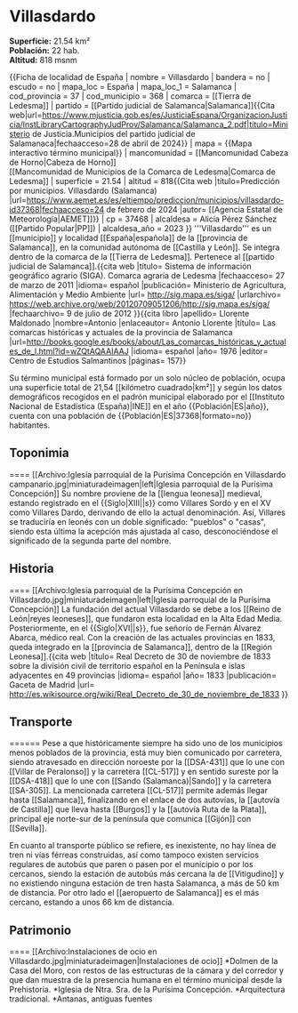 # Villasdardo

**Superficie:** 21.54 km²  
**Población:** 22 hab.  
**Altitud:** 818 msnm  

{{Ficha de localidad de España
| nombre = Villasdardo
| bandera = no
| escudo = no
| mapa_loc = España
| mapa_loc_1 = Salamanca
| cod_provincia = 37
| cod_municipio = 368
| comarca = [[Tierra de Ledesma]]
| partido = [[Partido judicial de Salamanca|Salamanca]]<ref name=mj>{{Cita web|url=https://www.mjusticia.gob.es/es/JusticiaEspana/OrganizacionJusticia/InstLibraryCartographyJudProv/Salamanca/Salamanca_2.pdf|título=Ministerio de Justicia.Municipios del partido judicial de Salamanaca|fechaacceso=28 de abril de 2024}}</ref>
| mapa = {{Mapa interactivo término municipal}}
| mancomunidad = [[Mancomunidad Cabeza de Horno|Cabeza de Horno]]<br />[[Mancomunidad de Municipios de la Comarca de Ledesma|Comarca de Ledesma]]
| superficie = 21.54
| altitud = 818<ref>{{Cita web |título=Predicción por municipios. Villasdardo (Salamanca) |url=https://www.aemet.es/es/eltiempo/prediccion/municipios/villasdardo-id37368|fechaacceso=24 de febrero de 2024 |autor= [[Agencia Estatal de Meteorología|AEMET]]}}</ref>
| cp = 37468
| alcaldesa = Alicia Pérez Sánchez ([[Partido Popular|PP]]) 
| alcaldesa_año = 2023
}}
'''Villasdardo''' es un [[municipio]] y localidad [[España|española]] de la [[provincia de Salamanca]], en la comunidad autónoma de [[Castilla y León]]. Se integra dentro de la comarca de la [[Tierra de Ledesma]]. Pertenece al [[partido judicial de Salamanca]].<ref name=ref_duplicada_1>{{cita web |título= Sistema de información geográfico agrario (SIGA). Comarca agraria de Ledesma |fechaacceso= 27 de marzo de 2011 |idioma= español |publicación= Ministerio de Agricultura, Alimentación y Medio Ambiente |url= http://sig.mapa.es/siga/ |urlarchivo= https://web.archive.org/web/20120709051206/http://sig.mapa.es/siga/ |fechaarchivo= 9 de julio de 2012 }}</ref><ref name=ref_duplicada_2>{{cita libro |apellido= Llorente Maldonado |nombre=Antonio |enlaceautor= Antonio Llorente |título= Las comarcas históricas y actuales de la provincia de Salamanca |url=http://books.google.es/books/about/Las_comarcas_históricas_y_actuales_de_l.html?id=wZQtAQAAIAAJ |idioma= español |año= 1976 |editor= Centro de Estudios Salmantinos |páginas= 157}}</ref>

Su término municipal está formado por un solo núcleo de población, ocupa una superficie total de 21,54&nbsp;[[kilómetro cuadrado|km²]] y según los datos demográficos recogidos en el padrón municipal elaborado por el [[Instituto Nacional de Estadística (España)|INE]] en el año {{Población|ES|año}}, cuenta con una población de {{Población|ES|37368|formato=no}} habitantes.

## Toponimia

====
[[Archivo:Iglesia parroquial de la Purísima Concepción en Villasdardo campanario.jpg|miniaturadeimagen|left|Iglesia parroquial de la Purísima Concepción]]
Su nombre proviene de la [[lengua leonesa]] medieval, estando registrado en el {{Siglo|XIII||s}} como Villares Sordo y en el XV como Villares Dardo, derivando de ello la actual denominación. Así, Villares se traduciría en leonés con un doble significado: "pueblos" o "casas", siendo esta última la acepción más ajustada al caso, desconociéndose el significado de la segunda parte del nombre.

## Historia

====
[[Archivo:Iglesia parroquial de la Purísima Concepción en Villasdardo.jpg|miniaturadeimagen|left|Iglesia parroquial de la Purísima Concepción]]
La fundación del actual Villasdardo se debe a los [[Reino de León|reyes leoneses]], que fundaron esta localidad en la Alta Edad Media. Posteriormente, en el {{Siglo|XVI||s}}, fue señorío de Fernán Álvarez Abarca, médico real. Con la creación de las actuales provincias en 1833, queda integrado en la [[provincia de Salamanca]], dentro de la [[Región Leonesa]].<ref>{{cita web |título= Real Decreto de 30 de noviembre de 1833 sobre la división civil de territorio español en la Península e islas adyacentes en 49 provincias |idioma= español |año= 1833 |publicación= Gaceta de Madrid |url= http://es.wikisource.org/wiki/Real_Decreto_de_30_de_noviembre_de_1833 }}</ref>

## Transporte

======
Pese a que históricamente siempre ha sido uno de los municipios menos poblados de la provincia, está muy bien comunicado por carretera, siendo atravesado en dirección noroeste por la [[DSA-431]] que lo une con [[Villar de Peralonso]] y la carretera [[CL-517]] y en sentido sureste por la [[DSA-418]] que lo une con [[Sando (Salamanca)|Sando]] y la carretera [[SA-305]]. La mencionada carretera [[CL-517]] permite además llegar hasta [[Salamanca]], finalizando en el enlace de dos autovías, la [[autovía de Castilla]] que lleva hasta [[Burgos]] y la [[autovía Ruta de la Plata]], principal eje norte-sur de la península que comunica [[Gijón]] con [[Sevilla]].

En cuanto al transporte público se refiere, es inexistente, no hay línea de tren ni vías férreas construidas, así como tampoco existen servicios regulares de autobús que paren o pasen por el municipio o por los cercanos, siendo la estación de autobús más cercana la de [[Vitigudino]] y no existiendo ninguna estación de tren hasta Salamanca, a más de 50 km de distancia. Por otro lado el [[aeropuerto de Salamanca]] es el más cercano, estando a unos 66 km de distancia.

## Patrimonio

====
[[Archivo:Instalaciones de ocio en Villasdardo.jpg|miniaturadeimagen|Instalaciones de ocio]]
*Dolmen de la Casa del Moro, con restos de las estructuras de la cámara y del corredor y que dan muestra de la presencia humana en el término municipal desde la Prehistoria.
*Iglesia de Ntra. Sra. de la Purísima Concepción.
*Arquitectura tradicional.
*Antanas, antiguas fuentes